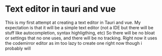 # Text editor in tauri and vue
This is my first attempt at creating a text editor in Tauri and vue. My expectation is that it will be a simple text editor (not a IDE but there will be stuff like autocompletion, syntax highligthing, etc) So there will be no bloat or settings that no one uses, and there will be no tracking.
Right now it uses the codemirror editor as im too lazy to create one right now though i probably will
